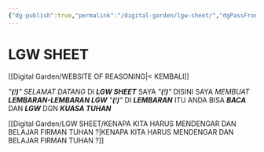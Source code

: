 ```yaml
---
{"dg-publish":true,"permalink":"/digital-garden/lgw-sheet/","dgPassFrontmatter":true}
---
```



# LGW SHEET

[[Digital Garden/WEBSITE OF REASONING\|< KEMBALI]]

*"**(**!**)**"*    *SELAMAT DATANG* DI ***LGW SHEET*** SAYA
*"**(**!**)**"*    DISINI SAYA *MEMBUAT* ***LEMBARAN-LEMBARAN LGW***
*"**(**!**)**"*    DI ***LEMBARAN*** ITU ANDA BISA ***BACA*** DAN ***LGW*** DGN ***KUASA TUHAN***

[[Digital Garden/LGW SHEET/KENAPA KITA HARUS MENDENGAR DAN BELAJAR FIRMAN TUHAN ?\|KENAPA KITA HARUS MENDENGAR DAN BELAJAR FIRMAN TUHAN ?]]

